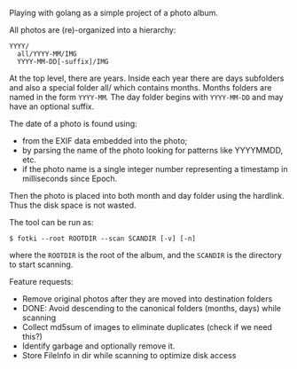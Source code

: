 Playing with golang as a simple project of a photo album.

All photos are (re)-organized into a hierarchy:

```
YYYY/
  all/YYYY-MM/IMG
  YYYY-MM-DD[-suffix]/IMG
```

At the top level, there are years.  Inside each year there are days
subfolders and also a special folder all/ which contains months.
Months folders are named in the form `YYYY-MM`.
The day folder begins with `YYYY-MM-DD` and may have an optional
suffix.

The date of a photo is found using:
  * from the EXIF data embedded into the photo;
  * by parsing the name of the photo looking for patterns like
    YYYYMMDD, etc.
  * if the photo name is a single integer number representing
    a timestamp in milliseconds since Epoch.

Then the photo is placed into both month and day folder using the
hardlink.  Thus the disk space is not wasted.

The tool can be run as:

```
$ fotki --root ROOTDIR --scan SCANDIR [-v] [-n]
```

where the `ROOTDIR` is the root of the album, and the `SCANDIR` is
the directory to start scanning.


Feature requests:
  * Remove original photos after they are moved into destination folders
  * DONE: Avoid descending to the canonical folders (months, days) while scanning
  * Collect md5sum of images to eliminate duplicates (check if we need this?)
  * Identify garbage and optionally remove it.
  * Store FileInfo in dir while scanning to optimize disk access
